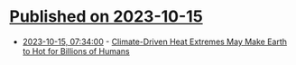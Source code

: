 # [Published on 2023-10-15](index.md)

* [2023-10-15, 07:34:00](https://news.slashdot.org/story/23/10/14/2144205/climate-driven-heat-extremes-may-make-earth-to-hot-for-billions-of-humans?utm_source=rss1.0mainlinkanon&utm_medium=feed) - [Climate-Driven Heat Extremes May Make Earth to Hot for Billions of Humans](https://news.slashdot.org/story/23/10/14/2144205/climate-driven-heat-extremes-may-make-earth-to-hot-for-billions-of-humans?utm_source=rss1.0mainlinkanon&utm_medium=feed)
